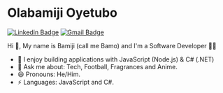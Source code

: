 # Olabamiji Oyetubo
[![Linkedin Badge](https://img.shields.io/badge/-olabamijioyetubo-blue?style=flat-square&logo=Linkedin&logoColor=white&link=https://www.linkedin.com/in/olabamiji-oyetubo-9a5538162/)](https://www.linkedin.com/in/olabamiji-oyetubo-9a5538162/) 
[![Gmail Badge](https://img.shields.io/badge/-oyetubobamiji@gmail.com-c14438?style=flat-square&logo=Gmail&logoColor=white&link=mailto:oyetubobamiji@gmail.com)](mailto:oyetubobamiji@gmail.com)

 Hi 👋, 
My name is Bamiji (call me Bamo) and I'm a Software Developer 👨‍💻

- 🔭 I enjoy building applications with JavaScript (Node.js) & C# (.NET)
- 💬 Ask me about: Tech, Football, Fragrances and Anime.
- 😄 Pronouns: He/Him.
- ⚡ Languages: JavaScript and C#.

